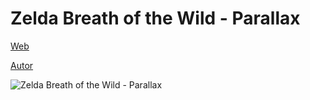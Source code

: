 # Zelda Breath of the Wild - Parallax

[Web](https://vivirenremoto.github.io/zelda_parallax/)

[Autor](https://twitter.com/vivirenremoto)

![Zelda Breath of the Wild - Parallax](https://vivirenremoto.github.io/zelda_parallax/static/social.jpg)
